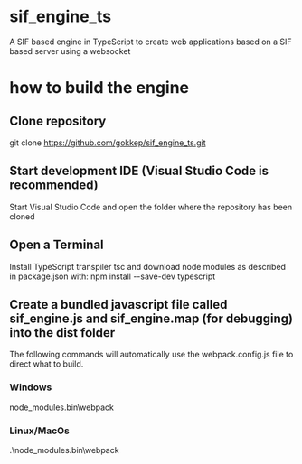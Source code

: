 # sif_engine_ts
A SIF based engine in TypeScript to create web applications based on a SIF based server using a websocket

# how to build the engine

## Clone repository
git clone https://github.com/gokkep/sif_engine_ts.git

## Start development IDE (Visual Studio Code is recommended)
Start Visual Studio Code and open the folder where the repository has been cloned

## Open a Terminal

Install TypeScript transpiler tsc and download node modules as described in package.json with: npm install --save-dev typescript

## Create a bundled javascript file called sif_engine.js and sif_engine.map (for debugging) into the dist folder

The following commands will automatically use the webpack.config.js file to direct what to build.

### Windows
node_modules\.bin\webpack

### Linux/MacOs
.\node_modules\.bin\webpack

